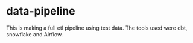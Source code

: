 # data-pipeline
This is making a full etl pipeline using test data. The tools used were dbt, snowflake and Airflow.
